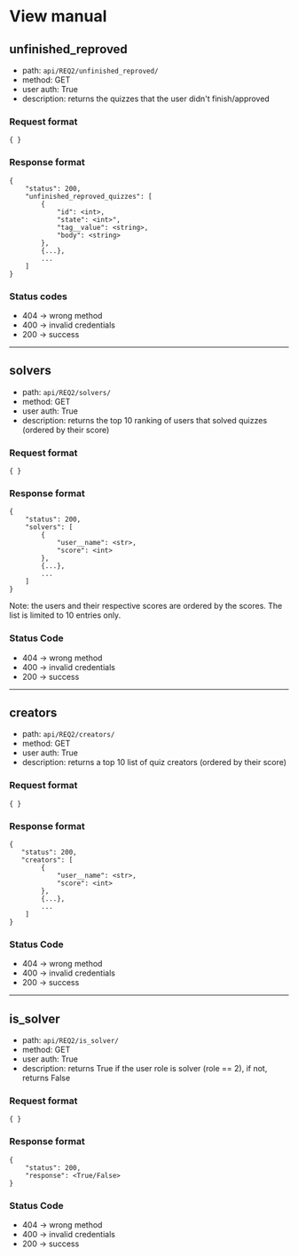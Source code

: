 # View manual

## unfinished_reproved
- path: `api/REQ2/unfinished_reproved/`
- method: GET
- user auth: True
- description: returns the quizzes that the user didn't finish/approved

### Request format
```
{ }
```

### Response format
```
{
    "status": 200,
    "unfinished_reproved_quizzes": [
        {
            "id": <int>,
            "state": <int>",
            "tag__value": <string>,
            "body": <string>
        },
        {...},
        ...
    ]
}

```

### Status codes
- 404 -> wrong method
- 400 -> invalid credentials
- 200 -> success

---
## solvers
- path: `api/REQ2/solvers/`
- method: GET
- user auth: True
- description: returns the top 10 ranking of users that solved quizzes (ordered by their score)

### Request format
```
{ }
```

### Response format
```
{
    "status": 200, 
    "solvers": [
        {
            "user__name": <str>,
            "score": <int>
        },
        {...},
        ...
    ]
}
```
Note: the users and their respective scores are ordered by the scores. The list is limited to 10 entries only.

### Status Code
- 404 -> wrong method
- 400 -> invalid credentials
- 200 -> success

---
## creators
- path: `api/REQ2/creators/`
- method: GET
- user auth: True
- description: returns a top 10 list of quiz creators (ordered by their score)
### Request format
```
{ }
```

### Response format
```
{
   "status": 200, 
   "creators": [
        {
            "user__name": <str>,
            "score": <int>
        },
        {...},
        ...
    ]
}
```

### Status Code
- 404 -> wrong method
- 400 -> invalid credentials
- 200 -> success

---
## is_solver
- path: `api/REQ2/is_solver/`
- method: GET
- user auth: True
- description: returns True if the user role is solver (role == 2), if not, returns False

### Request format
```
{ }
```

### Response format
```
{
    "status": 200,
    "response": <True/False>
}
```

### Status Code
- 404 -> wrong method
- 400 -> invalid credentials
- 200 -> success
